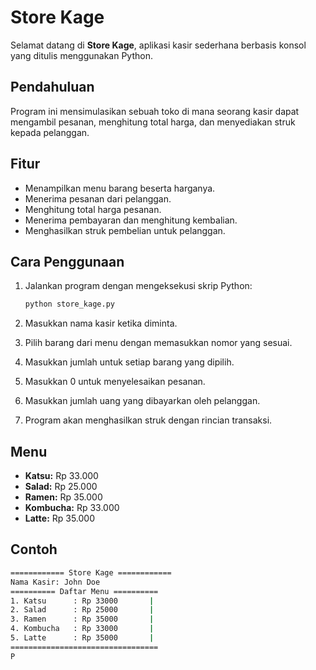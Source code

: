 # Store Kage

Selamat datang di **Store Kage**, aplikasi kasir sederhana berbasis konsol yang ditulis menggunakan Python.

## Pendahuluan

Program ini mensimulasikan sebuah toko di mana seorang kasir dapat mengambil pesanan, menghitung total harga, dan menyediakan struk kepada pelanggan.

## Fitur

- Menampilkan menu barang beserta harganya.
- Menerima pesanan dari pelanggan.
- Menghitung total harga pesanan.
- Menerima pembayaran dan menghitung kembalian.
- Menghasilkan struk pembelian untuk pelanggan.

## Cara Penggunaan

1. Jalankan program dengan mengeksekusi skrip Python:

    ```bash
    python store_kage.py
    ```

2. Masukkan nama kasir ketika diminta.

3. Pilih barang dari menu dengan memasukkan nomor yang sesuai.

4. Masukkan jumlah untuk setiap barang yang dipilih.

5. Masukkan 0 untuk menyelesaikan pesanan.

6. Masukkan jumlah uang yang dibayarkan oleh pelanggan.

7. Program akan menghasilkan struk dengan rincian transaksi.

## Menu

- **Katsu:** Rp 33.000
- **Salad:** Rp 25.000
- **Ramen:** Rp 35.000
- **Kombucha:** Rp 33.000
- **Latte:** Rp 35.000

## Contoh

```bash
============ Store Kage ============
Nama Kasir: John Doe
========== Daftar Menu ==========
1. Katsu      : Rp 33000       |
2. Salad      : Rp 25000       |
3. Ramen      : Rp 35000       |
4. Kombucha   : Rp 33000       |
5. Latte      : Rp 35000       |
=================================
P
